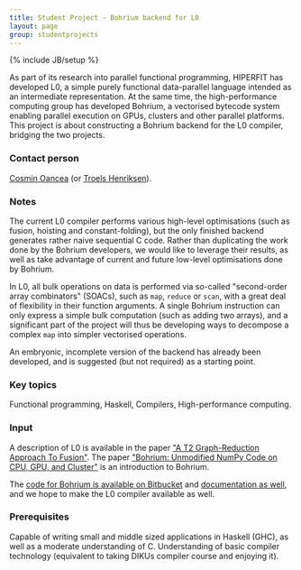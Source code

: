```yaml
---
title: Student Project - Bohrium backend for L0
layout: page
group: studentprojects
---
```

{% include JB/setup %}

As part of its research into parallel functional programming, HIPERFIT
has developed L0, a simple purely functional data-parallel language
intended as an intermediate representation.  At the same time, the
high-performance computing group has developed Bohrium, a vectorised
bytecode system enabling parallel execution on GPUs, clusters and
other parallel platforms.  This project is about constructing a
Bohrium backend for the L0 compiler, bridging the two projects.

### Contact person

[Cosmin Oancea](people.html) (or [Troels Henriksen](people.html)).

### Notes

The current L0 compiler performs various high-level optimisations
(such as fusion, hoisting and constant-folding), but the only finished
backend generates rather naive sequential C code.  Rather than
duplicating the work done by the Bohrium developers, we would like to
leverage their results, as well as take advantage of current and
future low-level optimisations done by Bohrium.

In L0, all bulk operations on data is performed via so-called
"second-order array combinators" (SOACs), such as `map`, `reduce` or
`scan`, with a great deal of flexibility in their function arguments.
A single Bohrium instruction can only express a simple bulk
computation (such as adding two arrays), and a significant part of the
project will thus be developing ways to decompose a complex `map` into
simpler vectorised operations.

An embryonic, incomplete version of the backend has already been
developed, and is suggested (but not required) as a starting point.

### Key topics

Functional programming, Haskell, Compilers, High-performance computing.

### Input

A description of L0 is available in the paper ["A T2 Graph-Reduction
Approach To Fusion"](pdf/fhpc13_troels.pdf).  The paper ["Bohrium:
Unmodified NumPy Code on CPU, GPU, and Cluster"](pdf/Bohrium.pdf) is
an introduction to Bohrium.

The [code for Bohrium is available on
Bitbucket](https://bitbucket.org/bohrium/bohrium) and [documentation
as well](http://bohrium.bitbucket.org/developers/index.html), and we
hope to make the L0 compiler available as well.

### Prerequisites

Capable of writing small and middle sized applications in Haskell
(GHC), as well as a moderate understanding of C.  Understanding of
basic compiler technology (equivalent to taking DIKUs compiler course
and enjoying it).
